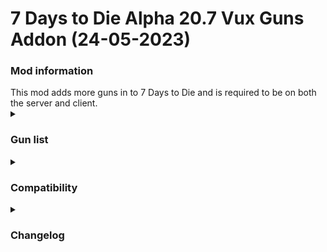 # 7 Days to Die Alpha 20.7 Vux Guns Addon (24-05-2023)
<h3>Mod information</h3>
This mod adds more guns in to 7 Days to Die and is required to be on both the server and client. <br/>
<details>
    <summary>
        <h3>Gun list</h3>
    </summary>
    <ul>
        <li>P90
            <ul>
                <li>High fire rate, large magazine</li>
            </ul>
        </li>
        <li>High-Powered Sniper Rifle
            <ul>
                <li>High damage, High entity penetration, 100% armour penetration, long reload, single-shot</li>
            </ul>
        </li>
</details>


<details>
    <summary>
        <h3>Compatibility</h3>
    </summary>
    Currently the mod is only compatible with Darkness Falls, and may not work with vanilla 7 Days to Die.
</details>

<details>
    <summary>
        <h3>Changelog</h3>
    </summary>
    <ul>
        <li>V1.4
            <ul>
                <li>High-Powered Sniper Rifle crafting tier should properly scale now</li>
            </ul>
        </li>
    </ul>
</details>
